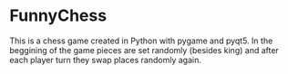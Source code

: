 # FunnyChess

This is a chess game created in Python with pygame and pyqt5. In the beggining of the game pieces are set randomly (besides king) and after each player turn they swap places randomly again.
